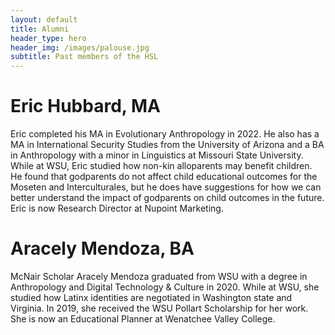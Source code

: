 ```yaml
---
layout: default
title: Alumni
header_type: hero
header_img: /images/palouse.jpg
subtitle: Past members of the HSL
---
```


<!-- * This line is needed, but won't appear. Replace '*' with '1' to create a numbered list. -->
<!-- {:toc} -->

# Eric Hubbard, MA
Eric completed his MA in Evolutionary Anthropology in 2022. He also has a MA in International Security Studies from the University of Arizona and a BA in Anthropology with a minor in Linguistics at Missouri State University. While at WSU, Eric studied how non-kin alloparents may benefit children. He found that godparents do not affect child educational outcomes for the Moseten and Interculturales, but he does have suggestions for how we can better understand the impact of godparents on child outcomes in the future. Eric is now Research Director at Nupoint Marketing.

# Aracely Mendoza, BA
McNair Scholar Aracely Mendoza graduated from WSU with a degree in Anthropology and Digital Technology & Culture in 2020. While at WSU, she studied how Latinx identities are negotiated in Washington state and Virginia. In 2019, she received the WSU Pollart Scholarship for her work. She is now an Educational Planner at Wenatchee Valley College.
